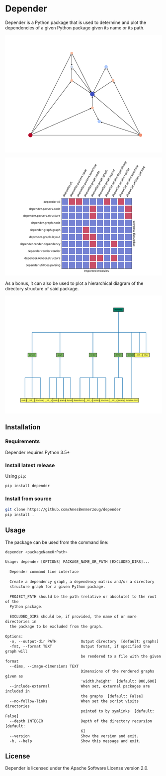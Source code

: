 # Depender

Depender is a Python package that is used to determine and plot 
the dependencies of a given Python package given its name or its path.

![Dependency Graph](https://raw.githubusercontent.com/AnesBenmerzoug/depender/master/docs/images/dependency_graph.png)

![Dependency Matrix](https://raw.githubusercontent.com/AnesBenmerzoug/depender/master/docs/images/dependency_matrix.png)

As a bonus, it can also be used to plot a hierarchical diagram 
of the directory structure of said package.

![Structure Graph](https://raw.githubusercontent.com/AnesBenmerzoug/depender/master/docs/images/structure_graph.png)

## Installation

### Requirements

Depender requires Python 3.5+

### Install latest release
Using ```pip```:

```bash
pip install depender
```

### Install from source

```bash
git clone https://github.com/AnesBenmerzoug/depender
pip install .
```

## Usage

The package can be used from the command line:

```bash
depender <packageNameOrPath>
```

```
Usage: depender [OPTIONS] PACKAGE_NAME_OR_PATH [EXCLUDED_DIRS]...

  Depender command line interface

  Create a dependency graph, a dependency matrix and/or a directory
  structure graph for a given Python package.

  PROJECT_PATH should be the path (relative or absolute) to the root of the
  Python package.

  EXCLUDED_DIRS should be, if provided, the name of or more directories in
  the package to be excluded from the graph.

Options:
  -o, --output-dir PATH           Output directory  [default: graphs]
  -fmt, --format TEXT             Output format, if specified the graph will
                                  be rendered to a file with the given format
  --dims, --image-dimensions TEXT
                                  Dimensions of the rendered graphs given as
                                  'width,height'  [default: 800,600]
  --include-external              When set, external packages are included in
                                  the graphs  [default: False]
  --no-follow-links               When set the script visits directories
                                  pointed to by symlinks  [default: False]
  --depth INTEGER                 Depth of the directory recursion  [default:
                                  6]
  --version                       Show the version and exit.
  -h, --help                      Show this message and exit.
```

## License

Depender is licensed under the Apache Software License version 2.0.